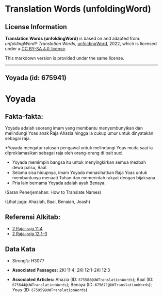 # Translation Words (unfoldingWord)

## License Information

**Translation Words (unfoldingWord)** is based on and adapted from: _unfoldingWord® Translation Words_, [unfoldingWord](https://unfoldingword.org/utw), 2022, which is licensed under a [CC BY-SA 4.0 license](https://creativecommons.org/licenses/by-sa/4.0/legalcode.en).

This markdown version is provided under the same license.



--------------------------------

## Yoyada (id: 675941)

Yoyada
======

Fakta\-fakta:
-------------

Yoyada adalah seorang imam yang membantu menyembunyikan dan melindungi Yoas anak Raja Ahazia hingga ia cukup umur untuk dinyatakan sebagai raja.

\*Yoyada mengatur ratusan pengawal untuk melindungi Yoas muda saat ia diproklamasikan sebagai raja oleh orang\-orang di bait suci.

* Yoyada memimpin bangsa itu untuk menyingkirkan semua mezbah dewa palsu, Baal.
* Selama sisa hidupnya, imam Yoyada menasihatkan Raja Yoas untuk membantunya menaati Tuhan dan memerintah rakyat dengan bijaksana.
* Pria lain bernama Yoyada adalah ayah Benaya.

(Saran Penerjemahan: How to Translate Names)

(Lihat juga: Ahaziah, Baal, Benaiah, Joash)

Referensi Alkitab:
------------------

* [2 Raja\-raja 11:4](https://ref.ly/2Kgs0:0)
* [2 Raja\-raja 12:1–3](https://ref.ly/2Kgs0:0)

Data Kata
---------

* Strong’s: H3077

* **Associated Passages:** 2KI 11:4; 2KI 12:1–2KI 12:3
* **Associated Articles:** Ahazia (ID: `675588@UWTranslationWords`); Baal (ID: `675644@UWTranslationWords`); Benaya (ID: `675671@UWTranslationWords`); Yoas (ID: `675959@UWTranslationWords`)

